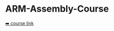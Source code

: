 # ARM-Assembly-Course
[➡️ course link](https://www.udemy.com/course/introduction-to-assembly-programming-with-arm/)
